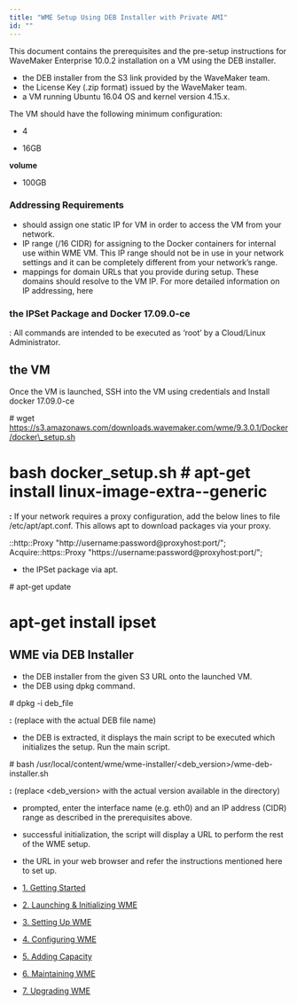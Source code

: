 ```yaml
---
title: "WME Setup Using DEB Installer with Private AMI"
id: ""
---
```


This document contains the prerequisites and the pre-setup instructions for WaveMaker Enterprise 10.0.2 installation on a VM using the DEB installer.

- the DEB installer from the S3 link provided by the WaveMaker team.
- the License Key (.zip format) issued by the WaveMaker team.
- a VM running Ubuntu 16.04 OS and kernel version 4.15.x.

The VM should have the following minimum configuration:

- 4

- 16GB

**volume**

- 100GB

### Addressing Requirements

- should assign one static IP for VM in order to access the VM from your network.
- IP range (/16 CIDR) for assigning to the Docker containers for internal use within WME VM. This IP range should not be in use in your network settings and it can be completely different from your network’s range.
- mappings for domain URLs that you provide during setup. These domains should resolve to the VM IP. For more detailed information on IP addressing, here

### the IPSet Package and Docker 17.09.0-ce

: All commands are intended to be executed as ‘root’ by a Cloud/Linux Administrator.

## the VM

Once the VM is launched, SSH into the VM using credentials and Install docker 17.09.0-ce

\# wget 
https://s3.amazonaws.com/downloads.wavemaker.com/wme/9.3.0.1/Docker/docker\_setup.sh 
# bash docker\_setup.sh # apt-get install linux-image-extra-<kernel verion>-generic

**:** If your network requires a proxy configuration, add the below lines to file /etc/apt/apt.conf. This allows apt to download packages via your proxy.

::http::Proxy "http://username:password@proxyhost:port/"; 
Acquire::https::Proxy 
"https://username:password@proxyhost:port/";

- the IPSet package via apt.

\# apt-get update
# apt-get install ipset

## WME via DEB Installer

- the DEB installer from the given S3 URL onto the launched VM.
- the DEB using dpkg command.

\# dpkg -i deb\_file

**:** (replace with the actual DEB file name)

- the DEB is extracted, it displays the main script to be executed which initializes the setup. Run the main script.

\# bash /usr/local/content/wme/wme-installer/<deb\_version>/wme-deb-installer.sh

**:** (replace <deb\_version> with the actual version available in the directory)

- prompted, enter the interface name (e.g. eth0) and an IP address (CIDR) range as described in the prerequisites above.
- successful initialization, the script will display a URL to perform the rest of the WME setup.
- the URL in your web browser and refer the instructions mentioned here to set up.

- [1\. Getting Started](/learn/installation/wavemaker-enterprise-setup-guide/)
- [2\. Launching & Initializing WME](/learn/installation/wme-setup-guide-launch-initialize/)
- [3\. Setting Up WME](/learn/installation/wme-setup-guide-access-setting/)
- [4\. Configuring WME](/learn/installation/wme-setup-guide-configuration/)
- [5\. Adding Capacity](/learn/installation/wme-setup-guide-adding-capacity/)
- [6\. Maintaining WME](/learn/installation/wme-setup-guide-maintenance/)
- [7\. Upgrading WME](/learn/installation/wme-setup-guide-upgrading/)

